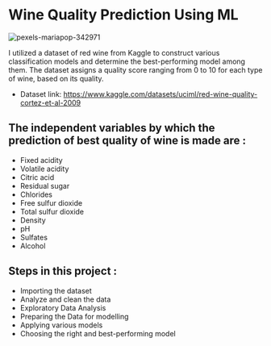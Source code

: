 
# Wine Quality Prediction Using ML
![pexels-mariapop-342971](https://github.com/mrpaul017/Wine_quality_prediction/assets/145193843/159890d3-ec44-46b6-b738-ee9754ab4a28)

I utilized a dataset of red wine from Kaggle to construct various classification models and determine the best-performing model among them. The dataset assigns a quality score ranging from 0 to 10 for each type of wine, based on its quality.

- Dataset link: https://www.kaggle.com/datasets/uciml/red-wine-quality-cortez-et-al-2009

## The independent variables by which the prediction of best quality of wine is made are :

- Fixed acidity
- Volatile acidity
- Citric acid
- Residual sugar
- Chlorides
- Free sulfur dioxide
- Total sulfur dioxide
- Density
- pH
- Sulfates
- Alcohol


## Steps in this project :

- Importing the dataset
- Analyze and clean the data
- Exploratory Data Analysis 
- Preparing the Data for modelling
- Applying various models
- Choosing the right and best-performing model
